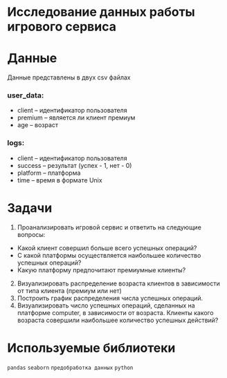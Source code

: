 # Исследование данных работы игрового сервиса


# Данные

Данные представлены в двух csv файлах

### user_data:

- client – идентификатор пользователя
- premium – является ли клиент премиум
- age – возраст

### logs:

- client – идентификатор пользователя
- success – результат (успех - 1, нет - 0)
- platform – платформа
- time – время в формате Unix


# Задачи

1. Проанализировать игровой сервис и ответить на следующие вопросы:
  - Какой клиент совершил больше всего успешных операций?
  - С какой платформы осуществляется наибольшее количество успешных операций?
  - Какую платформу предпочитают премиумные клиенты?

2. Визуализировать распределение возраста клиентов в зависимости от типа клиента (премиум или нет)
3. Построить график распределения числа успешных операций.
4. Визуализировать число успешных операций, сделанных на платформе computer, в зависимости от возраста. Клиенты какого возраста совершили наибольшее количество успешных действий?
  
# Используемые библиотеки

 `pandas` `seaborn` `предобработка данных` `python`




